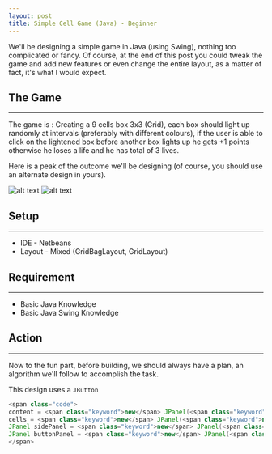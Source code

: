```yaml
---
layout: post
title: Simple Cell Game (Java) - Beginner
---
```


We'll be designing a simple game in Java (using Swing), nothing too complicated or fancy. Of course, at the end of this post you could tweak the game and add new features or even change the entire layout, as a matter of fact, it's what I would expect.

## The Game
---
The game is : Creating a 9 cells box 3x3 (Grid), each box should light up randomly at intervals (preferably with different colours), if the user is able to click on the lightened box before another box lights up he gets +1 points otherwise he loses a life and he has total of 3 lives.

Here is a peak of the outcome we'll be designing (of course, you should use an alternate design in yours).

![alt text](https://github.com/orobogenius/orobogenius.github.io/blob/master/images/Game1.png "In Action")
![alt text](https://github.com/orobogenius/orobogenius.github.io/blob/master/images/Game2.png "Game Over")

## Setup
---
* IDE - Netbeans
* Layout - Mixed (GridBagLayout, GridLayout)

## Requirement
---
* Basic Java Knowledge
* Basic Java Swing Knowledge

## Action
---
Now to the fun part, before building, we should always have a plan, an algorithm we'll follow to accomplish the task.

This design uses a `JButton`

```Java
<span class="code">
content = <span class="keyword">new</span> JPanel(<span class="keyword">new</span> GridBagLayout());
cells = <span class="keyword">new</span> JPanel(<span class="keyword">new</span> GridLayout(3, 3));
JPanel sidePanel = <span class="keyword">new</span> JPanel(<span class="keyword">new</span> GridBagLayout());
JPanel buttonPanel = <span class="keyword">new</span> JPanel(<span class="keyword">new</span> GridBagLayout());
</span>
```
